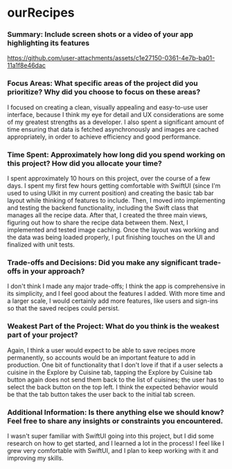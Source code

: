 # ourRecipes

### Summary: Include screen shots or a video of your app highlighting its features


https://github.com/user-attachments/assets/c1e27150-0361-4e7b-ba01-11a1f8e46dac


### Focus Areas: What specific areas of the project did you prioritize? Why did you choose to focus on these areas?
I focused on creating a clean, visually appealing and easy-to-use user interface, because I think my eye for detail and UX considerations are some of my greatest strengths as a developer. I also spent a significant amount of time ensuring that data is fetched asynchronously and images are cached appropriately, in order to achieve efficiency and good performance. 

### Time Spent: Approximately how long did you spend working on this project? How did you allocate your time?
I spent approximately 10 hours on this project, over the course of a few days. I spent my first few hours getting comfortable with SwiftUI (since I'm used to using UIkit in my current position) and creating the basic tab bar layout while thinking of features to include. Then, I moved into implementing and testing the backend functionality, including the Swift class that manages all the recipe data. After that, I created the three main views, figuring out how to share the recipe data between them. Next, I implemented and tested image caching. Once the layout was working and the data was being loaded properly, I put finishing touches on the UI and finalized with unit tests. 

### Trade-offs and Decisions: Did you make any significant trade-offs in your approach?
I don't think I made any major trade-offs; I think the app is comprehensive in its simplicity, and I feel good about the features I added. With more time and a larger scale, I would certainly add more features, like users and sign-ins so that the saved recipes could persist. 

### Weakest Part of the Project: What do you think is the weakest part of your project?
Again, I think a user would expect to be able to save recipes more permanently, so accounts would be an important feature to add in production. One bit of functionality that I don't love if that if a user selects a cuisine in the Explore by Cuisine tab, tapping the Explore by Cuisine tab button again does not send them back to the list of cuisines; the user has to select the back button on the top left. I think the expected behavior would be that the tab button takes the user back to the initial tab screen. 

### Additional Information: Is there anything else we should know? Feel free to share any insights or constraints you encountered.
I wasn't super familiar with SwiftUI going into this project, but I did some research on how to get started, and I learned a lot in the process! I feel like I grew very comfortable with SwiftUI, and I plan to keep working with it and improving my skills.
